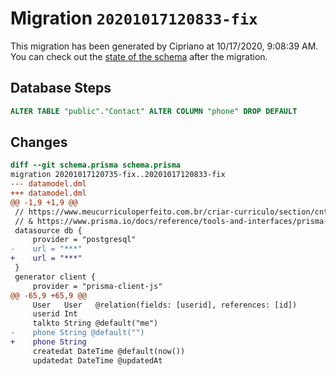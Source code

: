 # Migration `20201017120833-fix`

This migration has been generated by Cipriano at 10/17/2020, 9:08:39 AM.
You can check out the [state of the schema](./schema.prisma) after the migration.

## Database Steps

```sql
ALTER TABLE "public"."Contact" ALTER COLUMN "phone" DROP DEFAULT
```

## Changes

```diff
diff --git schema.prisma schema.prisma
migration 20201017120735-fix..20201017120833-fix
--- datamodel.dml
+++ datamodel.dml
@@ -1,9 +1,9 @@
 // https://www.meucurriculoperfeito.com.br/criar-curriculo/section/cntc
 // & https://www.prisma.io/docs/reference/tools-and-interfaces/prisma-schema/relations
 datasource db {
     provider = "postgresql"
-    url = "***"
+    url = "***"
 }
 generator client {
     provider = "prisma-client-js"
@@ -65,9 +65,9 @@
     User   User   @relation(fields: [userid], references: [id])
     userid Int
     talkto String @default("me")
-    phone String @default("")
+    phone String
     createdat DateTime @default(now())
     updatedat DateTime @updatedAt
```


